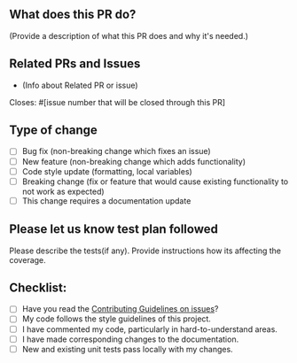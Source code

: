 ## What does this PR do?

(Provide a description of what this PR does and why it's needed.)

## Related PRs and Issues

- (Info about Related PR or issue)

Closes: #[issue number that will be closed through this PR]

## Type of change

- [ ] Bug fix (non-breaking change which fixes an issue)
- [ ] New feature (non-breaking change which adds functionality)
- [ ] Code style update (formatting, local variables)
- [ ] Breaking change (fix or feature that would cause existing functionality to not work as expected)
- [ ] This change requires a documentation update

## Please let us know test plan followed

Please describe the tests(if any). Provide instructions how its affecting the coverage.

## Checklist:
- [ ] Have you read the [Contributing Guidelines on issues](https://keploy.io/docs/keploy-explained/contribution-guide/)?
- [ ] My code follows the style guidelines of this project.
- [ ] I have commented my code, particularly in hard-to-understand areas.
- [ ] I have made corresponding changes to the documentation.
- [ ] New and existing unit tests pass locally with my changes.
